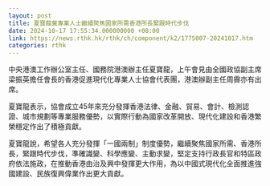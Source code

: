 ```yaml
---
layout: post
title: 夏寶龍冀專業人士繼續聚焦國家所需香港所長緊跟時代步伐
date: 2024-10-17 17:55:34.000000000 +08:00
link: https://news.rthk.hk/rthk/ch/component/k2/1775007-20241017.htm
categories: rthk
---
```


中央港澳工作辦公室主任、國務院港澳辦主任夏寶龍，上午會見由全國政協副主席梁振英擔任會長的香港促進現代化專業人士協會代表團，港澳辦副主任周霽亦有出席。

夏寶龍表示，協會成立45年來充分發揮香港法律、金融、貿易、會計、檢測認證、城市規劃等專業服務優勢，以實際行動為國家改革開放、現代化建設和香港繁榮穩定作出了積極貢獻。

夏寶龍說，希望各人充分發揮「一國兩制」制度優勢，繼續聚焦國家所需、香港所長，緊跟時代步伐，準確識變、科學應變、主動求變，堅定支持行政長官和特區政府依法施政，在推動香港由治及興中發揮更大作用，為以中國式現代化全面推進強國建設、民族復興偉業作出更大貢獻。
